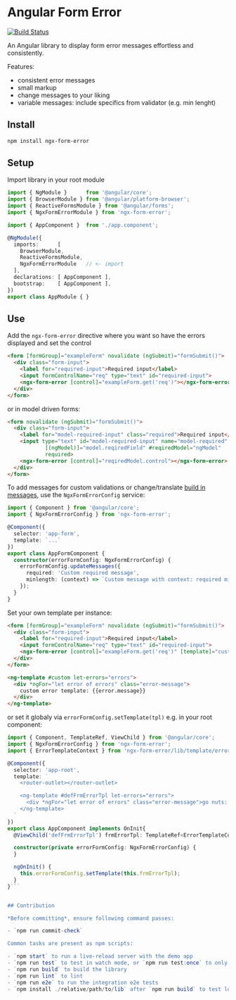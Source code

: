 # Angular Form Error

[![Build Status](https://travis-ci.org/mmmichl/ngx-form-error.svg?branch=master)](https://travis-ci.org/mmmichl/ngx-form-error)

An Angular library to display form error messages effortless and consistently.

Features:

- consistent error messages
- small markup
- change messages to your liking
- variable messages: include specifics from validator (e.g. min lenght)

## Install

```bash
npm install ngx-form-error
```

## Setup

Import library in your root module

```ts
import { NgModule }      from '@angular/core';
import { BrowserModule } from '@angular/platform-browser';
import { ReactiveFormsModule } from '@angular/forms';
import { NgxFormErrorModule } from 'ngx-form-error';

import { AppComponent }  from './app.component';

@NgModule({
  imports:      [
    BrowserModule,
    ReactiveFormsModule,
    NgxFormErrorModule   // <- import
  ],
  declarations: [ AppComponent ],
  bootstrap:    [ AppComponent ],
})
export class AppModule { }
```

## Use

Add the `ngx-form-error` directive where you want so have the errors displayed and set the control

```html
<form [formGroup]="exampleForm" novalidate (ngSubmit)="formSubmit()">
  <div class="form-input">
    <label for="required-input">Required input</label>
    <input formControlName="req" type="text" id="required-input">
    <ngx-form-error [control]="exampleForm.get('req')"></ngx-form-error>
  </div>
</form>
```

or in model driven forms:

```html
<form novalidate (ngSubmit)="formSubmit()">
  <div class="form-input">
    <label for="model-required-input" class="required">Required input</label>
    <input type="text" id="model-required-input" name="model-required"
            [(ngModel)]="model.reqiredField" #reqiredModel="ngModel"
            required>
    <ngx-form-error [control]="reqiredModel.control"></ngx-form-error>
  </div>
</form>
```

To add messages for custom validations or change/translate [build in messages](https://github.com/mmmichl/ngx-form-error/blob/master/projects/ngx-form-error/src/lib/ngx-form-error.config.ts), use the `NgxFormErrorConfig` service:

```ts
import { Component } from '@angular/core';
import { NgxFormErrorConfig } from 'ngx-form-error';

@Component({
  selector: 'app-form',
  template: `...`
})
export class AppFormComponent {
  constructor(errorFormConfig: NgxFormErrorConfig) {
    errorFormConfig.updateMessages({
      required: 'Custom required message',
      minlength: (context) => `Custom message with context: required minimum is ${context.requiredLength} characters.`,
    });
  }
}
```

Set your own template per instance:

```html
<form [formGroup]="exampleForm" novalidate (ngSubmit)="formSubmit()">
  <div class="form-input">
    <label for="required-input">Required input</label>
    <input formControlName="req" type="text" id="required-input">
    <ngx-form-error [control]="exampleForm.get('req')" [template]="custom"></ngx-form-error>
  </div>
</form>

<ng-template #custom let-errors="errors">
  <div *ngFor="let error of errors" class="error-message">
    custom error template: {{error.message}}
  </div>
</ng-template>
```

or set it globaly via `errorFormConfig.setTemplate(tpl)` e.g. in your root component:

```ts
import { Component, TemplateRef, ViewChild } from '@angular/core';
import { NgxFormErrorConfig } from 'ngx-form-error';
import { ErrorTemplateContext } from 'ngx-form-error/lib/template/error-template.context';

@Component({
  selector: 'app-root',
  template: `
    <router-outlet></router-outlet>

    <ng-template #defFrmErrorTpl let-errors="errors">
      <div *ngFor="let error of errors" class="error-message">go nuts: {{error.message}}</div>
    </ng-template>
  `
})
export class AppComponent implements OnInit{
  @ViewChild('defFrmErrorTpl') frmErrorTpl: TemplateRef<ErrorTemplateContext>;

  constructor(private errorFormConfig: NgxFormErrorConfig) {
  }

  ngOnInit() {
    this.errorFormConfig.setTemplate(this.frmErrorTpl);
  }
}```


## Contribution

*Before committing*, ensure following command passes:

- `npm run commit-check`

Common tasks are present as npm scripts:

- `npm start` to run a live-reload server with the demo app
- `npm run test` to test in watch mode, or `npm run test:once` to only run once
- `npm run build` to build the library
- `npm run lint` to lint
- `npm run e2e` to run the integration e2e tests
- `npm install ./relative/path/to/lib` after `npm run build` to test locally in another app
